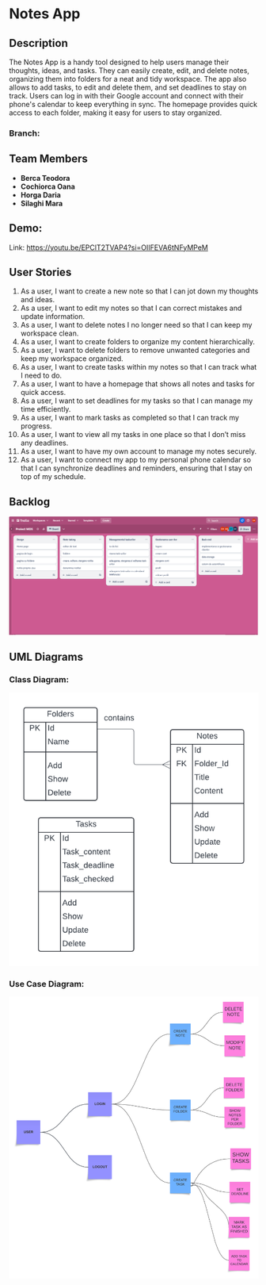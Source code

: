 # Notes App

## Description
The Notes App is a handy tool designed to help users manage their thoughts, ideas, and tasks. They can easily create, edit, and delete notes, organizing them into folders for a neat and tidy workspace. The app also allows to add tasks, to edit and delete them, and set deadlines to stay on track. Users can log in with their Google account and connect with their phone's calendar to keep everything in sync. The homepage provides quick access to each folder, making it easy for users to stay organized.
### Branch: 

## Team Members
- **Berca Teodora**
- **Cochiorca Oana**
- **Horga Daria**
- **Silaghi Mara**

## Demo: 
Link: https://youtu.be/EPClT2TVAP4?si=OIIFEVA6tNFyMPeM

## User Stories
1. As a user, I want to create a new note so that I can jot down my thoughts and ideas.
2. As a user, I want to edit my notes so that I can correct mistakes and update information.
3. As a user, I want to delete notes I no longer need so that I can keep my workspace clean.
4. As a user, I want to create folders to organize my content hierarchically.
5. As a user, I want to delete folders to remove unwanted categories and keep my workspace organized.
6. As a user, I want to create tasks within my notes so that I can track what I need to do.
7. As a user, I want to have a homepage that shows all notes and tasks for quick access.
8. As a user, I want to set deadlines for my tasks so that I can manage my time efficiently.
9. As a user, I want to mark tasks as completed so that I can track my progress.
10. As a user, I want to view all my tasks in one place so that I don’t miss any deadlines.
11. As a user, I want to have my own account to manage my notes securely.
12. As a user, I want to connect my app to my personal phone calendar so that I can synchronize deadlines and reminders, ensuring that I stay on top of my schedule.

 ## Backlog
 ![](https://github.com/dariahorga/NotesApp/blob/master/Screenshot%202024-06-19%20153151.png)

## UML Diagrams

### Class Diagram: 
![Class Diagram](https://github.com/dariahorga/NotesApp/raw/master/UMLd1.png)

### Use Case Diagram: 
![Use Case Diagram](https://github.com/dariahorga/NotesApp/blob/master/Decision%20tree%20(1).png)





